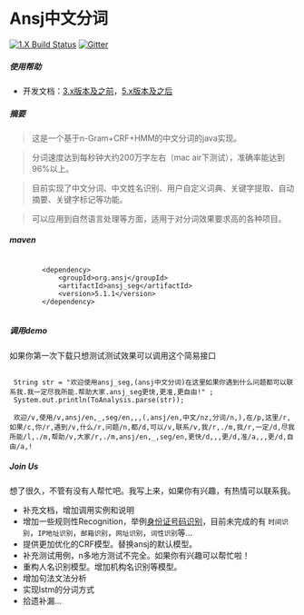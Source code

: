 Ansj中文分词
==================

 [![1.X Build Status](https://travis-ci.org/NLPchina/ansj_seg.svg?branch=master)](https://travis-ci.org/NLPchina/ansj_seg) [![Gitter](https://badges.gitter.im/NLPchina/ansj_seg.svg)](https://gitter.im/NLPchina/ansj_seg?utm_source=badge&utm_medium=badge&utm_campaign=pr-badge)


#####  使用帮助
* 开发文档：[3.x版本及之前](http://nlpchina.github.io/ansj_seg/)，[5.x版本及之后](https://github.com/NLPchina/ansj_seg/wiki)



##### 摘要
> 这是一个基于n-Gram+CRF+HMM的中文分词的java实现。

> 分词速度达到每秒钟大约200万字左右（mac air下测试），准确率能达到96%以上。

> 目前实现了中文分词、中文姓名识别、用户自定义词典、关键字提取、自动摘要、关键字标记等功能。

> 可以应用到自然语言处理等方面，适用于对分词效果要求高的各种项目。




#####  maven

````
        
        <dependency>
            <groupId>org.ansj</groupId>
            <artifactId>ansj_seg</artifactId>
            <version>5.1.1</version>
        </dependency>
    
````

#####  调用demo

如果你第一次下载只想测试测试效果可以调用这个简易接口

<pre><code>
 String str = "欢迎使用ansj_seg,(ansj中文分词)在这里如果你遇到什么问题都可以联系我.我一定尽我所能.帮助大家.ansj_seg更快,更准,更自由!" ;
 System.out.println(ToAnalysis.parse(str));
 
 ﻿欢迎/v,使用/v,ansj/en,_,seg/en,,,(,ansj/en,中文/nz,分词/n,),在/p,这里/r,如果/c,你/r,遇到/v,什么/r,问题/n,都/d,可以/v,联系/v,我/r,./m,我/r,一定/d,尽我所能/l,./m,帮助/v,大家/r,./m,ansj/en,_,seg/en,更快/d,,,更/d,准/a,,,更/d,自由/a,!
</code></pre>


#####  Join Us

想了很久，不管有没有人帮忙吧。我写上来，如果你有兴趣，有热情可以联系我。

* 补充文档，增加调用实例和说明
* 增加一些规则性Recognition，举例[身份证号码识别](https://github.com/NLPchina/ansj_seg/blob/master/src/main/java/org/ansj/recognition/impl/IDCardRecognition.java)，目前未完成的有 `时间识别`，`IP地址识别`，`邮箱识别`，`网址识别`，`词性识别`等...
* 提供更加优化的CRF模型。替换ansj的默认模型。
* 补充测试用例，n多地方测试不完全。如果你有兴趣可以帮忙啦！
* 重构人名识别模型。增加机构名识别等模型。
* 增加句法文法分析
* 实现lstm的分词方式
* 拾遗补漏...

